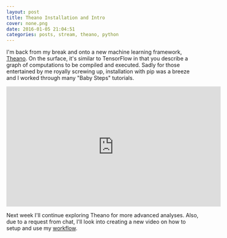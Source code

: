 ```yaml
---
layout: post
title: Theano Installation and Intro
cover: none.png
date: 2016-01-05 21:04:51 
categories: posts, stream, theano, python
---
```


I'm back from my break and onto a new machine learning framework, [Theano](deeplearning.net/software/theano).  On the surface, it's similar to TensorFlow in that you describe a graph of computations to be compiled and executed.  Sadly for those entertained by me royally screwing up, installation with pip was a breeze and I worked through many "Baby Steps" tutorials.

<iframe width="560" height="315" src="https://www.youtube.com/embed/zYxE3Hg275g" frameborder="0"> </iframe>

Next week I'll continue exploring Theano for more advanced analyses.  Also, due to a request from chat, I'll look into creating a new video on how to setup and use my [workflow](http://dvbuntu.github.io/compute/).
